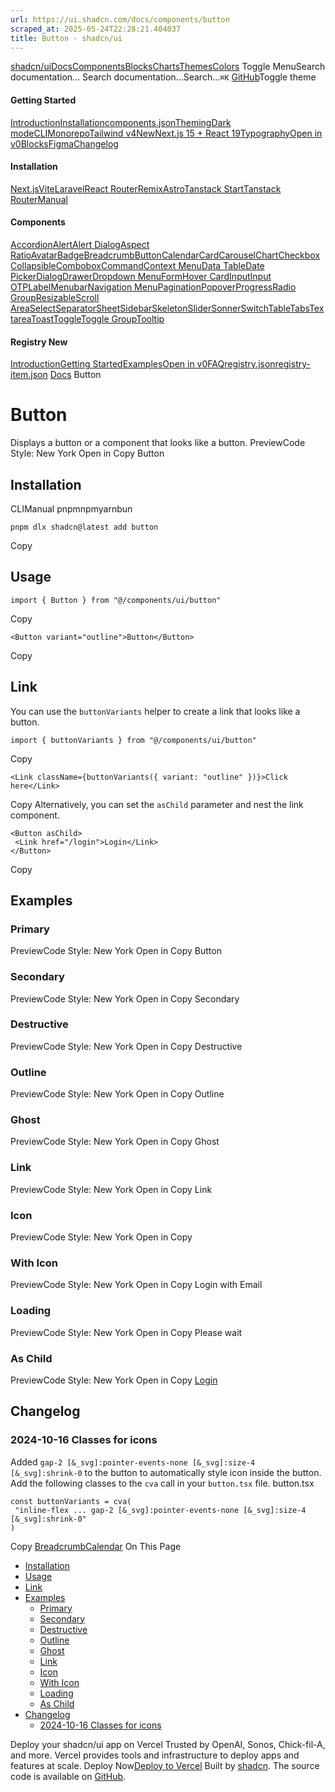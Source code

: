 ```yaml
---
url: https://ui.shadcn.com/docs/components/button
scraped_at: 2025-05-24T22:28:21.404037
title: Button - shadcn/ui
---
```


[shadcn/ui](https://ui.shadcn.com/)[Docs](https://ui.shadcn.com/docs/installation)[Components](https://ui.shadcn.com/docs/components)[Blocks](https://ui.shadcn.com/blocks)[Charts](https://ui.shadcn.com/charts)[Themes](https://ui.shadcn.com/themes)[Colors](https://ui.shadcn.com/colors)
Toggle MenuSearch documentation...
Search documentation...Search...`⌘K`
[GitHub](https://github.com/shadcn-ui/ui)Toggle theme
#### Getting Started 
[Introduction](https://ui.shadcn.com/docs)[Installation](https://ui.shadcn.com/docs/installation)[components.json](https://ui.shadcn.com/docs/components-json)[Theming](https://ui.shadcn.com/docs/theming)[Dark mode](https://ui.shadcn.com/docs/dark-mode)[CLI](https://ui.shadcn.com/docs/cli)[Monorepo](https://ui.shadcn.com/docs/monorepo)[Tailwind v4New](https://ui.shadcn.com/docs/tailwind-v4)[Next.js 15 + React 19](https://ui.shadcn.com/docs/react-19)[Typography](https://ui.shadcn.com/docs/components/typography)[Open in v0](https://ui.shadcn.com/docs/v0)[Blocks](https://ui.shadcn.com/docs/blocks)[Figma](https://ui.shadcn.com/docs/figma)[Changelog](https://ui.shadcn.com/docs/changelog)
#### Installation 
[Next.js](https://ui.shadcn.com/docs/installation/next)[Vite](https://ui.shadcn.com/docs/installation/vite)[Laravel](https://ui.shadcn.com/docs/installation/laravel)[React Router](https://ui.shadcn.com/docs/installation/react-router)[Remix](https://ui.shadcn.com/docs/installation/remix)[Astro](https://ui.shadcn.com/docs/installation/astro)[Tanstack Start](https://ui.shadcn.com/docs/installation/tanstack)[Tanstack Router](https://ui.shadcn.com/docs/installation/tanstack-router)[Manual](https://ui.shadcn.com/docs/installation/manual)
#### Components 
[Accordion](https://ui.shadcn.com/docs/components/accordion)[Alert](https://ui.shadcn.com/docs/components/alert)[Alert Dialog](https://ui.shadcn.com/docs/components/alert-dialog)[Aspect Ratio](https://ui.shadcn.com/docs/components/aspect-ratio)[Avatar](https://ui.shadcn.com/docs/components/avatar)[Badge](https://ui.shadcn.com/docs/components/badge)[Breadcrumb](https://ui.shadcn.com/docs/components/breadcrumb)[Button](https://ui.shadcn.com/docs/components/button)[Calendar](https://ui.shadcn.com/docs/components/calendar)[Card](https://ui.shadcn.com/docs/components/card)[Carousel](https://ui.shadcn.com/docs/components/carousel)[Chart](https://ui.shadcn.com/docs/components/chart)[Checkbox](https://ui.shadcn.com/docs/components/checkbox)[Collapsible](https://ui.shadcn.com/docs/components/collapsible)[Combobox](https://ui.shadcn.com/docs/components/combobox)[Command](https://ui.shadcn.com/docs/components/command)[Context Menu](https://ui.shadcn.com/docs/components/context-menu)[Data Table](https://ui.shadcn.com/docs/components/data-table)[Date Picker](https://ui.shadcn.com/docs/components/date-picker)[Dialog](https://ui.shadcn.com/docs/components/dialog)[Drawer](https://ui.shadcn.com/docs/components/drawer)[Dropdown Menu](https://ui.shadcn.com/docs/components/dropdown-menu)[Form](https://ui.shadcn.com/docs/components/form)[Hover Card](https://ui.shadcn.com/docs/components/hover-card)[Input](https://ui.shadcn.com/docs/components/input)[Input OTP](https://ui.shadcn.com/docs/components/input-otp)[Label](https://ui.shadcn.com/docs/components/label)[Menubar](https://ui.shadcn.com/docs/components/menubar)[Navigation Menu](https://ui.shadcn.com/docs/components/navigation-menu)[Pagination](https://ui.shadcn.com/docs/components/pagination)[Popover](https://ui.shadcn.com/docs/components/popover)[Progress](https://ui.shadcn.com/docs/components/progress)[Radio Group](https://ui.shadcn.com/docs/components/radio-group)[Resizable](https://ui.shadcn.com/docs/components/resizable)[Scroll Area](https://ui.shadcn.com/docs/components/scroll-area)[Select](https://ui.shadcn.com/docs/components/select)[Separator](https://ui.shadcn.com/docs/components/separator)[Sheet](https://ui.shadcn.com/docs/components/sheet)[Sidebar](https://ui.shadcn.com/docs/components/sidebar)[Skeleton](https://ui.shadcn.com/docs/components/skeleton)[Slider](https://ui.shadcn.com/docs/components/slider)[Sonner](https://ui.shadcn.com/docs/components/sonner)[Switch](https://ui.shadcn.com/docs/components/switch)[Table](https://ui.shadcn.com/docs/components/table)[Tabs](https://ui.shadcn.com/docs/components/tabs)[Textarea](https://ui.shadcn.com/docs/components/textarea)[Toast](https://ui.shadcn.com/docs/components/toast)[Toggle](https://ui.shadcn.com/docs/components/toggle)[Toggle Group](https://ui.shadcn.com/docs/components/toggle-group)[Tooltip](https://ui.shadcn.com/docs/components/tooltip)
#### Registry New
[Introduction](https://ui.shadcn.com/docs/registry)[Getting Started](https://ui.shadcn.com/docs/registry/getting-started)[Examples](https://ui.shadcn.com/docs/registry/examples)[Open in v0](https://ui.shadcn.com/docs/registry/open-in-v0)[FAQ](https://ui.shadcn.com/docs/registry/faq)[registry.json](https://ui.shadcn.com/docs/registry/registry-json)[registry-item.json](https://ui.shadcn.com/docs/registry/registry-item-json)
[Docs](https://ui.shadcn.com/docs)
Button
# Button
Displays a button or a component that looks like a button.
PreviewCode
Style: New York
Open in Copy
Button
## [](https://ui.shadcn.com/docs/components/button#installation)Installation
CLIManual
pnpmnpmyarnbun
```
pnpm dlx shadcn@latest add button

```

Copy
## [](https://ui.shadcn.com/docs/components/button#usage)Usage
```
import { Button } from "@/components/ui/button"
```
Copy
```
<Button variant="outline">Button</Button>
```
Copy
## [](https://ui.shadcn.com/docs/components/button#link)Link
You can use the `buttonVariants` helper to create a link that looks like a button.
```
import { buttonVariants } from "@/components/ui/button"
```
Copy
```
<Link className={buttonVariants({ variant: "outline" })}>Click here</Link>
```
Copy
Alternatively, you can set the `asChild` parameter and nest the link component.
```
<Button asChild>
 <Link href="/login">Login</Link>
</Button>
```
Copy
## [](https://ui.shadcn.com/docs/components/button#examples)Examples
### [](https://ui.shadcn.com/docs/components/button#primary)Primary
PreviewCode
Style: New York
Open in Copy
Button
### [](https://ui.shadcn.com/docs/components/button#secondary)Secondary
PreviewCode
Style: New York
Open in Copy
Secondary
### [](https://ui.shadcn.com/docs/components/button#destructive)Destructive
PreviewCode
Style: New York
Open in Copy
Destructive
### [](https://ui.shadcn.com/docs/components/button#outline)Outline
PreviewCode
Style: New York
Open in Copy
Outline
### [](https://ui.shadcn.com/docs/components/button#ghost)Ghost
PreviewCode
Style: New York
Open in Copy
Ghost
### [](https://ui.shadcn.com/docs/components/button#link-1)Link
PreviewCode
Style: New York
Open in Copy
Link
### [](https://ui.shadcn.com/docs/components/button#icon)Icon
PreviewCode
Style: New York
Open in Copy
### [](https://ui.shadcn.com/docs/components/button#with-icon)With Icon
PreviewCode
Style: New York
Open in Copy
Login with Email
### [](https://ui.shadcn.com/docs/components/button#loading)Loading
PreviewCode
Style: New York
Open in Copy
Please wait
### [](https://ui.shadcn.com/docs/components/button#as-child)As Child
PreviewCode
Style: New York
Open in Copy
[Login](https://ui.shadcn.com/login)
## [](https://ui.shadcn.com/docs/components/button#changelog)Changelog
### [](https://ui.shadcn.com/docs/components/button#2024-10-16-classes-for-icons)2024-10-16 Classes for icons
Added `gap-2 [&_svg]:pointer-events-none [&_svg]:size-4 [&_svg]:shrink-0` to the button to automatically style icon inside the button.
Add the following classes to the `cva` call in your `button.tsx` file.
button.tsx
```
const buttonVariants = cva(
 "inline-flex ... gap-2 [&_svg]:pointer-events-none [&_svg]:size-4 [&_svg]:shrink-0"
)
```
Copy
[Breadcrumb](https://ui.shadcn.com/docs/components/breadcrumb)[Calendar](https://ui.shadcn.com/docs/components/calendar)
On This Page
  * [Installation](https://ui.shadcn.com/docs/components/button#installation)
  * [Usage](https://ui.shadcn.com/docs/components/button#usage)
  * [Link](https://ui.shadcn.com/docs/components/button#link)
  * [Examples](https://ui.shadcn.com/docs/components/button#examples)
    * [Primary](https://ui.shadcn.com/docs/components/button#primary)
    * [Secondary](https://ui.shadcn.com/docs/components/button#secondary)
    * [Destructive](https://ui.shadcn.com/docs/components/button#destructive)
    * [Outline](https://ui.shadcn.com/docs/components/button#outline)
    * [Ghost](https://ui.shadcn.com/docs/components/button#ghost)
    * [Link](https://ui.shadcn.com/docs/components/button#link-1)
    * [Icon](https://ui.shadcn.com/docs/components/button#icon)
    * [With Icon](https://ui.shadcn.com/docs/components/button#with-icon)
    * [Loading](https://ui.shadcn.com/docs/components/button#loading)
    * [As Child](https://ui.shadcn.com/docs/components/button#as-child)
  * [Changelog](https://ui.shadcn.com/docs/components/button#changelog)
    * [2024-10-16 Classes for icons](https://ui.shadcn.com/docs/components/button#2024-10-16-classes-for-icons)


Deploy your shadcn/ui app on Vercel
Trusted by OpenAI, Sonos, Chick-fil-A, and more.
Vercel provides tools and infrastructure to deploy apps and features at scale.
Deploy Now[Deploy to Vercel](https://vercel.com/new?utm_source=shadcn_site&utm_medium=web&utm_campaign=docs_cta_deploy_now_callout)
Built by [shadcn](https://twitter.com/shadcn). The source code is available on [GitHub](https://github.com/shadcn-ui/ui).

